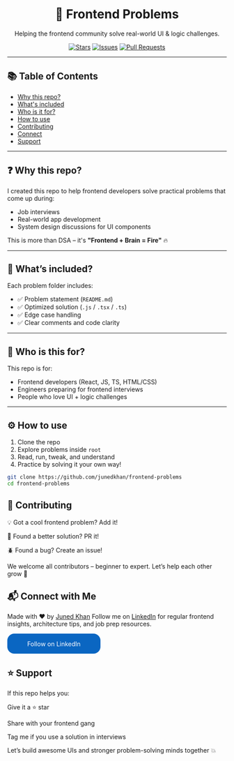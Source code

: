 <h1 align="center">🧠 Frontend Problems</h1>

<p align="center">
  Helping the frontend community solve real-world UI & logic challenges.
</p>

<p align="center">
  <a href="https://github.com/junedkhan/frontend-problems/stargazers"><img alt="Stars" src="https://img.shields.io/github/stars/junedkhan/frontend-problems?style=social" /></a>
  <a href="https://github.com/junedkhan/frontend-problems/issues"><img alt="Issues" src="https://img.shields.io/github/issues/junedkhan/frontend-problems" /></a>
  <a href="https://github.com/junedkhan/frontend-problems/pulls"><img alt="Pull Requests" src="https://img.shields.io/github/issues-pr/junedkhan/frontend-problems" /></a>
</p>

---

## 📚 Table of Contents

- [Why this repo?](#-why-this-repo)
- [What's included](#-whats-included)
- [Who is it for?](#-who-is-this-for)
- [How to use](#-how-to-use)
- [Contributing](#-contributing)
- [Connect](#-connect)
- [Support](#-support)

---

## ❓ Why this repo?

I created this repo to help frontend developers solve practical problems that come up during:
- Job interviews
- Real-world app development
- System design discussions for UI components

This is more than DSA – it's **"Frontend + Brain = Fire"** 🔥

---

## 🧰 What’s included?

Each problem folder includes:

- ✅ Problem statement (`README.md`)
- ✅ Optimized solution (`.js` / `.tsx` / `.ts`)
- ✅ Edge case handling
- ✅ Clear comments and code clarity



---

## 🎯 Who is this for?

This repo is for:
- Frontend developers (React, JS, TS, HTML/CSS)
- Engineers preparing for frontend interviews
- People who love UI + logic challenges

---

## ⚙️ How to use

1. Clone the repo
2. Explore problems inside `root`
3. Read, run, tweak, and understand
4. Practice by solving it your own way!

```bash
git clone https://github.com/junedkhan/frontend-problems
cd frontend-problems
```

## 🤝 Contributing
💡 Got a cool frontend problem? Add it!

💪 Found a better solution? PR it!

🪲 Found a bug? Create an issue!

We welcome all contributors – beginner to expert. Let’s help each other grow 🚀

## 📬 Connect with Me
Made with ❤️ by <a href="https://wwww.linkedin.com/in/ijunedkhan">Juned Khan</a>
Follow me on <a href="https://wwww.linkedin.com/in/ijunedkhan">LinkedIn</a> for regular frontend insights, architecture tips, and job prep resources.

<style>
        .libutton {
          display: flex;
          flex-direction: column;
          justify-content: center;
          padding: 7px;
          text-align: center;
          outline: none;
          text-decoration: none !important;
          color: #ffffff !important;
          width: 200px;
          height: 32px;
          border-radius: 16px;
          background-color: #0A66C2;
          font-family: "SF Pro Text", Helvetica, sans-serif;
        }
</style>
<a class="libutton" href="https://www.linkedin.com/comm/mynetwork/discovery-see-all?usecase=PEOPLE_FOLLOWS&followMember=ijunedkhan" target="_blank">Follow on LinkedIn</a>

## ⭐️ Support
If this repo helps you:

Give it a ⭐️ star

Share with your frontend gang

Tag me if you use a solution in interviews

Let’s build awesome UIs and stronger problem-solving minds together 💥




